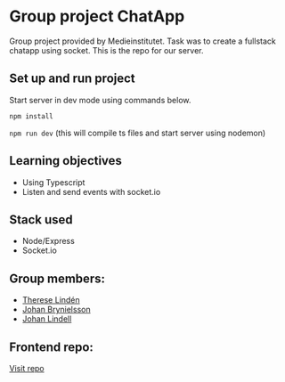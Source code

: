 # Group project ChatApp

Group project provided by Medieinstitutet. Task was to create a fullstack chatapp using socket. This is the repo for our server.

## Set up and run project

Start server in dev mode using commands below.

`npm install`

`npm run dev` (this will compile ts files and start server using nodemon)

## Learning objectives

- Using Typescript
- Listen and send events with socket.io

## Stack used

- Node/Express
- Socket.io

## Group members:

- [Therese Lindén](https://github.com/thereselinden/)
- [Johan Brynielsson](https://github.com/johanbry/)
- [Johan Lindell](https://github.com/Lokacitron123/)

## Frontend repo:

[Visit repo](https://github.com/johanbry/chat-app-client/tree/socket)

